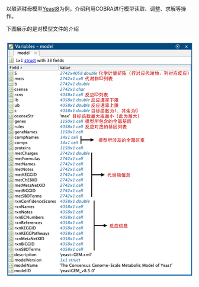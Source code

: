 以酿酒酵母模型[Yeast8](https://github.com/SysBioChalmers/yeast-GEM)为例，介绍利用COBRA进行模型读取、调整、求解等操作。

下图展示的是对模型文件的介绍

<p align="center">
  <img  src="introduction.jpg" width = "600">
</p>
